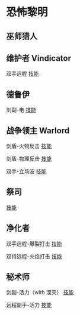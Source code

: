 # 恐怖黎明

## 巫师猎人 

## 维护者 Vindicator

双手远程 [技能](https://www.grimtools.com/calc/nZoJeRdV)

## 德鲁伊

剑副-电 [技能](https://www.grimtools.com/calc/m23B199N)

## 战争领主 Warlord

剑盾-火物反击 [技能](https://www.grimtools.com/calc/d2j5WAjN)

剑盾-物理反击 [技能](https://www.grimtools.com/calc/nZoJKeEV)

双手-立场波 [技能](https://www.grimtools.com/calc/RVv5a0p2)

## 祭司

[技能](https://www.grimtools.com/calc/p25kBvoZ)

## 净化者

双手远程-爆裂打击 [技能](https://www.grimtools.com/calc/nZoJjOzV)

双持远程-火焰打击 [技能](https://www.grimtools.com/calc/lNk5bBRV)

## 秘术师

剑副-活力（with 湮灭） [技能](https://www.grimtools.com/calc/62a8Y3EN)

远程副手-活力 [技能](https://www.grimtools.com/calc/L2J3wL7V)

